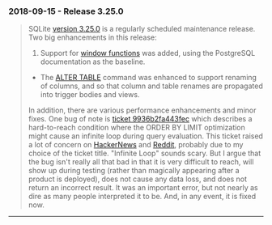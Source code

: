 ### 2018\-09\-15 \- Release 3\.25\.0


> SQLite [version 3\.25\.0](releaselog/3_25_0.html) is a regularly scheduled maintenance release.
> Two big enhancements in this release:
> 1. Support for [window functions](windowfunctions.html) was added, using the PostgreSQL documentation
> as the baseline.
> - The [ALTER TABLE](lang_altertable.html) command was enhanced to support renaming of columns, and
> so that column and table renames are propagated into trigger bodies and views.
> 
> 
> In addition, there are various performance enhancements and minor fixes.
> One bug of note is 
> [ticket 9936b2fa443fec](https://www.sqlite.org/src/info/9936b2fa443fec03ff25)
> which describes a hard\-to\-reach condition where the ORDER BY LIMIT
> optimization might cause an infinite loop during query evaluation. 
> This ticket raised a lot of
> concern on 
> [HackerNews](https://news.ycombinator.com/item?id=17964243) and
> [Reddit](https://www.reddit.com/r/programming/comments/9ezy8c/serious_bug_causing_infinite_loop_in_some_queries/),
> probably due to my choice of the ticket
> title. "Infinite Loop" sounds scary. But I argue that the bug isn't really
> all that bad in that it is very difficult to reach, will show up during
> testing (rather than magically appearing after a product is
> deployed), does not cause any data loss, and does not return an
> incorrect result. It was an important error, but not nearly as dire
> as many people interpreted it to be. And, in any event, it is fixed now.



---


